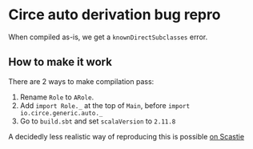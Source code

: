# Circe auto derivation bug repro

When compiled as-is, we get a `knownDirectSubclasses` error.


## How to make it work

There are 2 ways to make compilation pass:

  1. Rename `Role` to `ARole`.
  2. Add `import Role._` at the top of `Main`, before `import io.circe.generic.auto._`
  3. Go to `build.sbt` and set `scalaVersion` to `2.11.8`
  
A decidedly less realistic way of reproducing this is possible [on Scastie](https://scastie.scala-lang.org/lloydmeta/0resq7ZBTkSH3smuWnXVUA)